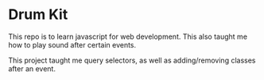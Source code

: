 # Drum Kit

This repo is to learn javascript for web development. This also taught me how to play sound after certain events. 

This project taught me query selectors, as well as adding/removing classes after an event.
